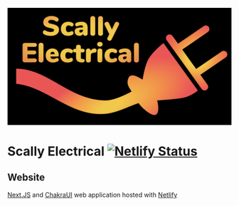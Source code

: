 ![Logo](public/scally_electrical_og.png)

# Scally Electrical [![Netlify Status](https://api.netlify.com/api/v1/badges/16fa1fbc-6268-4178-b547-82aa509dc2b3/deploy-status)](https://app.netlify.com/sites/elegant-nightingale-8e3307/deploys)

## Website

[Next.JS](https://nextjs.org/) and [ChakraUI](https://chakra-ui.com/) web application hosted with [Netlify](https://www.netlify.com/)
